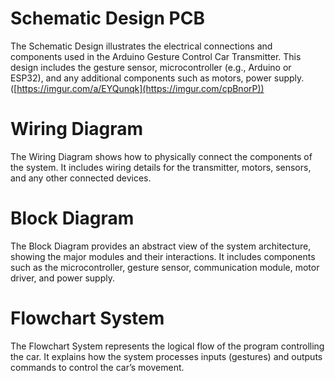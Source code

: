 # Schematic Design PCB
The Schematic Design illustrates the electrical connections and components used in the Arduino Gesture Control Car Transmitter. This design includes the gesture sensor, microcontroller (e.g., Arduino or ESP32), and any additional components such as motors, power supply.
([https://imgur.com/a/EYQunqk](https://imgur.com/cpBnorP))



# Wiring Diagram 
The Wiring Diagram shows how to physically connect the components of the system. It includes wiring details for the transmitter, motors, sensors, and any other connected devices.

# Block Diagram
The Block Diagram provides an abstract view of the system architecture, showing the major modules and their interactions. It includes components such as the microcontroller, gesture sensor, communication module, motor driver, and power supply.

# Flowchart System
The Flowchart System represents the logical flow of the program controlling the car. It explains how the system processes inputs (gestures) and outputs commands to control the car’s movement.
